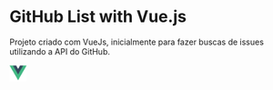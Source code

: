 
# GitHub List with Vue.js
Projeto criado com VueJs, inicialmente para fazer buscas de issues utilizando a API do GitHub.
<p>
  <code><img height="30" title="Vue.js" src="https://raw.githubusercontent.com/github/explore/80688e429a7d4ef2fca1e82350fe8e3517d3494d/topics/vue/vue.png"></code>
</p>
